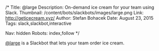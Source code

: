 /*
Title: @large
Description: On-demand ice cream for your team using Slack.
Thumbnail: /content/bots/slackbots/images/large.png
Link: http://geticecream.xyz/
Author: Stefan Bohacek
Date: August 23, 2015
Tags: slack,slackbot,interactive

Nav: hidden
Robots: index,follow
*/

[@large](http://geticecream.xyz/) is a Slackbot that lets your team order ice cream.